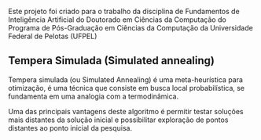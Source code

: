 Este projeto foi criado para o trabalho da disciplina de Fundamentos de Inteligência Artificial do Doutorado em Ciências da Computação do Programa de Pós-Graduação em Ciências da Computação da Universidade Federal de Pelotas (UFPEL)

## Tempera Simulada (Simulated annealing)

Tempera simulada (ou Simulated Annealing) é uma meta-heurística para otimização, é uma técnica que consiste em busca local probabilística, se fundamenta em uma analogia com a termodinâmica.

Uma das principais vantagens deste algoritmo é permitir testar soluções mais distantes da solução inicial e possibilitar exploração de pontos distantes ao ponto inicial da pesquisa.